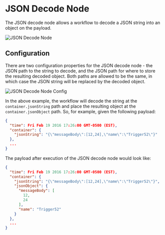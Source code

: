 # JSON Decode Node

The JSON decode node allows a workflow to decode a JSON string into an object on the payload.

![JSON Decode Node](/images/workflows/logic/json-decode-node.png "JSON Decode Node")

## Configuration

There are two configuration properties for the JSON decode node - the JSON path to the string to decode, and the JSON path for where to store the resulting decoded object.  Both paths are allowed to be the same, in which case the JSON string will be replaced by the decoded object.

![JSON Decode Node Config](/images/workflows/logic/json-decode-node-config.png "JSON Decode Node Config")

In the above example, the workflow will decode the string at the `container.jsonString` path and place the resulting object at the `container.jsonObject` path.  So, for example, given the following payload:

```JSON
{
  "time": Fri Feb 19 2016 17:26:00 GMT-0500 (EST),
  "container": {
    "jsonString": "{\"messageBody\":[12,24],\"name\":\"Trigger52\"}"
  },
  ...
}
```

The payload after execution of the JSON decode node would look like:

```JSON
{
  "time": Fri Feb 19 2016 17:26:00 GMT-0500 (EST),
  "container": {
    "jsonString": "{\"messageBody\":[12,24],\"name\":\"Trigger52\"}",
    "jsonObject": {
      "messageBody": [
        12,
        24
      ],
      "name": "Trigger52"
    }
  },
  ...
}
```
